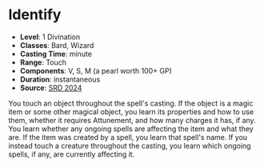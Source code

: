 # Identify

- **Level**: 1 Divination
- **Classes**: Bard, Wizard
- **Casting Time**: minute
- **Range**: Touch
- **Components**: V, S, M (a pearl worth 100+ GP)
- **Duration**: instantaneous
- **Source**: [SRD 2024](../../../srds/SRD_2024.pdf)

You touch an object throughout the spell's casting. If the object is a magic item or some other magical object, you learn its properties and how to use them, whether it requires Attunement, and how many charges it has, if any. You learn whether any ongoing spells are affecting the item and what they are. If the item was created by a spell, you learn that spell's name. If you instead touch a creature throughout the casting, you learn which ongoing spells, if any, are currently affecting it.

